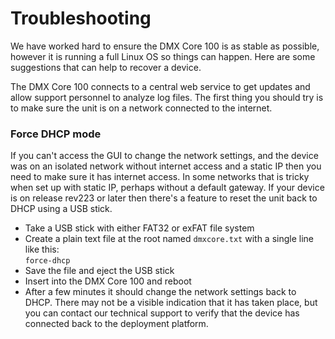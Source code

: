 # Troubleshooting

We have worked hard to ensure the DMX Core 100 is as stable as possible, however it is running a full Linux OS so things can happen. Here are some suggestions that can help to recover a device.

The DMX Core 100 connects to a central web service to get updates and allow support personnel to analyze log files. The first thing you should try is to make sure the unit is on a network connected to the internet.

### Force DHCP mode

If you can't access the GUI to change the network settings, and the device was on an isolated network without internet access and a static IP then you need to make sure it has internet access. In some networks that is tricky when set up with static IP, perhaps without a default gateway. If your device is on release rev223 or later then there's a feature to reset the unit back to DHCP using a USB stick.

* Take a USB stick with either FAT32 or exFAT file system
* Create a plain text file at the root named `dmxcore.txt` with a single line like this:\
  `force-dhcp`
* Save the file and eject the USB stick
* Insert into the DMX Core 100 and reboot
* After a few minutes it should change the network settings back to DHCP. There may not be a visible indication that it has taken place, but you can contact our technical support to verify that the device has connected back to the deployment platform.



